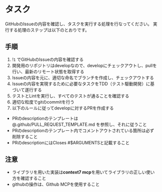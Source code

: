 # タスク
GitHubのIssueの内容を確認し、タスクを実行する処理を行なってください。 実行する処理のステップは以下のとおりです。

## 手順
1. !`1` でGitHubのIssueの内容を確認する
2. 開発用のリポジトリはdevelopなので、developにチェックアウトし、pullを行い、最新のリモート状態を取得する
3. Issueの内容を元に、適切な命名でブランチを作成し、チェックアウトする
4. Issueの内容を実現するために必要なタスクをTDD（テスト駆動開発）に基づいて遂行する
5. テストとLintを実行し、すべてのテストが通ることを確認する
6. 適切な粒度でgitのcommitを行う
7. 以下のルールに従ってdevelopに対するPRを作成する
  - PRのdescriptionのテンプレートは @.github/PULL_REQUEST_TEMPLATE.md を参照し、それに従うこと
  - PRのdescriptionのテンプレート内でコメントアウトされている箇所は必ず削除すること
  - PRのdescriptionにはCloses #$ARGUMENTSと記載すること

## 注意
- ライブラリを用いた実装は**context7 mcp**を用いてライブラリの正しい使い方を確認すること
- githubの操作は、Github MCPを使用すること